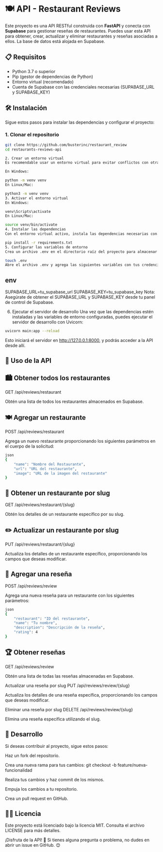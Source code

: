 # 🍽️ API - Restaurant Reviews

Este proyecto es una API RESTful construida con **FastAPI** y conecta con **Supabase** para gestionar reseñas de restaurantes. Puedes usar esta API para obtener, crear, actualizar y eliminar restaurantes y reseñas asociadas a ellos. La base de datos está alojada en Supabase.

## 📋 Requisitos

- Python 3.7 o superior
- Pip (gestor de dependencias de Python)
- Entorno virtual (recomendado)
- Cuenta de Supabase con las credenciales necesarias (SUPABASE_URL y SUPABASE_KEY)

## 🛠️ Instalación

Sigue estos pasos para instalar las dependencias y configurar el proyecto:

### 1. Clonar el repositorio

```bash
git clone https://github.com/busterinc/restaurant_review
cd restaurants-reviews-api

2. Crear un entorno virtual
Es recomendable usar un entorno virtual para evitar conflictos con otras dependencias de Python. Puedes crear un entorno virtual con el siguiente comando:

En Windows:

python -m venv venv
En Linux/Mac:

python3 -m venv venv
3. Activar el entorno virtual
En Windows:

venv\Scripts\activate
En Linux/Mac:

source venv/bin/activate
4. Instalar las dependencias
Con el entorno virtual activo, instala las dependencias necesarias con pip:

pip install -r requirements.txt
5. Configurar las variables de entorno
Crea un archivo .env en el directorio raíz del proyecto para almacenar las credenciales de Supabase de manera segura.

touch .env
Abre el archivo .env y agrega las siguientes variables con tus credenciales de Supabase:
```

## env
SUPABASE_URL=tu_supabase_url
SUPABASE_KEY=tu_supabase_key
Nota: Asegúrate de obtener el SUPABASE_URL y SUPABASE_KEY desde tu panel de control de Supabase.

6. Ejecutar el servidor de desarrollo
Una vez que las dependencias estén instaladas y las variables de entorno configuradas, puedes ejecutar el servidor de desarrollo con Uvicorn:

```bash
uvicorn main:app --reload
```
Esto iniciará el servidor en http://127.0.0.1:8000, y podrás acceder a la API desde allí.

## 🚀 Uso de la API
## 🏙️ Obtener todos los restaurantes
GET /api/reviews/restaurant

Obtén una lista de todos los restaurantes almacenados en Supabase.

## 🍽️ Agregar un restaurante
POST /api/reviews/restaurant

Agrega un nuevo restaurante proporcionando los siguientes parámetros en el cuerpo de la solicitud:

```bash
json
{
    "name": "Nombre del Restaurante",
    "url": "URL del restaurante",
    "image": "URL de la imagen del restaurante"
}
```

## 🍔 Obtener un restaurante por slug
GET /api/reviews/restaurant/{slug}

Obtén los detalles de un restaurante específico por su slug.

## ✏️ Actualizar un restaurante por slug
PUT /api/reviews/restaurant/{slug}

Actualiza los detalles de un restaurante específico, proporcionando los campos que deseas modificar.

## 📝 Agregar una reseña
POST /api/reviews/review

Agrega una nueva reseña para un restaurante con los siguientes parámetros:

```bash
json
{
    "restaurant": "ID del restaurante",
    "name": "Tu nombre",
    "description": "Descripción de la reseña",
    "rating": 4
}
```

## 🏆 Obtener reseñas
GET /api/reviews/review

Obtén una lista de todas las reseñas almacenadas en Supabase.

Actualizar una reseña por slug
PUT /api/reviews/review/{slug}

Actualiza los detalles de una reseña específica, proporcionando los campos que deseas modificar.

Eliminar una reseña por slug
DELETE /api/reviews/review/{slug}

Elimina una reseña específica utilizando el slug.

## 🔧 Desarrollo
Si deseas contribuir al proyecto, sigue estos pasos:

Haz un fork del repositorio.

Crea una nueva rama para tus cambios:
git checkout -b feature/nueva-funcionalidad

Realiza tus cambios y haz commit de los mismos.

Empuja los cambios a tu repositorio.

Crea un pull request en GitHub.

## 🧑‍💻 Licencia
Este proyecto está licenciado bajo la licencia MIT. Consulta el archivo LICENSE para más detalles.

¡Disfruta de la API! 🎉 Si tienes alguna pregunta o problema, no dudes en abrir un issue en GitHub. 😊



